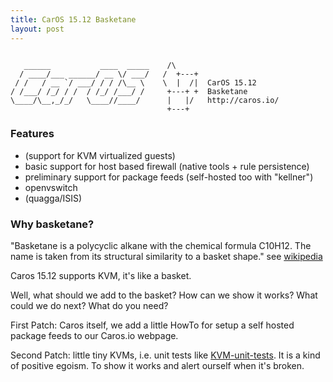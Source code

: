 ```yaml
---
title: CarOS 15.12 Basketane
layout: post
---
```


    
~~~
    
   ______           ____  _____    /\
  / ____/___ ______/ __ \/ ___/   /  +---+
 / /   / __ `/ ___/ / / /\__ \    \  |  /|  CarOS 15.12
/ /___/ /_/ / /  / /_/ /___/ /     +---+ +  Basketane
\____/\__,_/_/   \____//____/      |   |/   http://caros.io/
                                   +---+

~~~

### Features

* (support for KVM virtualized guests)
* basic support for host based firewall (native tools + rule persistence)
* preliminary support for package feeds (self-hosted too with "kellner")
* openvswitch
* (quagga/ISIS)

### Why basketane? 
 
"Basketane is a polycyclic alkane with the chemical
formula C10H12. The name is taken from its structural similarity to a basket
shape." see [wikipedia][1]
 
Caros 15.12 supports KVM, it's like a basket.
 
<!-- more -->
Well, what should we add to the basket? How can we show it works? What could
we do next? What do you need?
 
First Patch: Caros itself, we add a little HowTo for setup a self hosted package
feeds to our Caros.io webpage.
 
Second Patch: little tiny KVMs, i.e. unit tests like
[KVM-unit-tests][2].
It is a kind of positive egoism. To show it works and alert ourself when it's
broken.


[1]: https://en.wikipedia.org/wiki/Basketane
[2]: http://www.linux-kvm.org/page/KVM-unit-tests.
